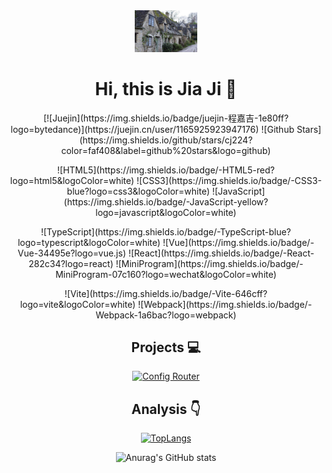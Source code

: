 <div align=center>
<img alt="JiaJi" src="assets/avatar.png" width=100 />

# Hi, this is Jia Ji :wave:

<p>
[![Juejin](https://img.shields.io/badge/juejin-程嘉吉-1e80ff?logo=bytedance)](https://juejin.cn/user/1165925923947176)
![Github Stars](https://img.shields.io/github/stars/cj224?color=faf408&label=github%20stars&logo=github)

<p>
![HTML5](https://img.shields.io/badge/-HTML5-red?logo=html5&logoColor=white)
![CSS3](https://img.shields.io/badge/-CSS3-blue?logo=css3&logoColor=white)
![JavaScript](https://img.shields.io/badge/-JavaScript-yellow?logo=javascript&logoColor=white)
</p>

<p>
![TypeScript](https://img.shields.io/badge/-TypeScript-blue?logo=typescript&logoColor=white)
![Vue](https://img.shields.io/badge/-Vue-34495e?logo=vue.js)
![React](https://img.shields.io/badge/-React-282c34?logo=react)
![MiniProgram](https://img.shields.io/badge/-MiniProgram-07c160?logo=wechat&logoColor=white)

</p>

<p>
![Vite](https://img.shields.io/badge/-Vite-646cff?logo=vite&logoColor=white)
![Webpack](https://img.shields.io/badge/-Webpack-1a6bac?logo=webpack)

</p>

## Projects :computer:

[![Config Router](https://github-readme-stats.vercel.app/api/pin/?username=cj224&repo=student-hostel-management-system)](https://github.com/cj224/student-hostel-management-system)

## Analysis :point_down:

[![TopLangs](https://github-readme-stats.vercel.app/api/top-langs/?username=cj224&layout=compact)](https://github.com/anuraghazra/github-readme-stats)

![Anurag's GitHub stats](https://github-readme-stats.vercel.app/api?username=cj224&show_icons=true&bg_color=30,e96443,904e95&title_color=fff&text_color=fff)

</div>
